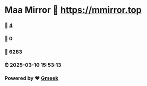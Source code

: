 # Maa Mirror :link: https://mmirror.top 
### :page_facing_up: [4](https://mmirror.top/tag.html) 
### :speech_balloon: 0 
### :hibiscus: 6283 
### :alarm_clock: 2025-03-10 15:53:13 
### Powered by :heart: [Gmeek](https://github.com/Meekdai/Gmeek)
